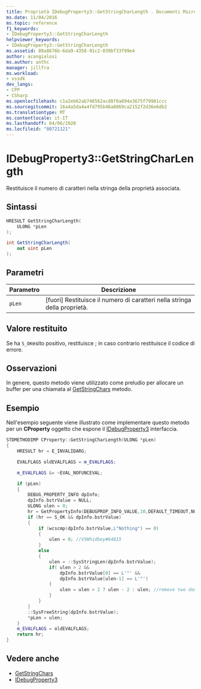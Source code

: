 ```yaml
---
title: Proprietà IDebugProperty3::GetStringCharLength . Documenti Microsoft
ms.date: 11/04/2016
ms.topic: reference
f1_keywords:
- IDebugProperty3::GetStringCharLength
helpviewer_keywords:
- IDebugProperty3::GetStringCharLength
ms.assetid: 89a8676b-6da9-4358-91c2-039bf33f99e4
author: acangialosi
ms.author: anthc
manager: jillfra
ms.workload:
- vssdk
dev_langs:
- CPP
- CSharp
ms.openlocfilehash: c1a2eb62ab748562acd8f0a894a3675f79981ccc
ms.sourcegitcommit: 16a4a5da4a4fd795b46a0869ca2152f2d36e6db2
ms.translationtype: MT
ms.contentlocale: it-IT
ms.lasthandoff: 04/06/2020
ms.locfileid: "80721121"
---
```

# <a name="idebugproperty3getstringcharlength"></a>IDebugProperty3::GetStringCharLength
Restituisce il numero di caratteri nella stringa della proprietà associata.

## <a name="syntax"></a>Sintassi

```cpp
HRESULT GetStringCharLength(
    ULONG *pLen
);
```

```csharp
int GetStringCharLength(
    out uint pLen
);
```

## <a name="parameters"></a>Parametri

|Parametro|Descrizione|
|---------------|-----------------|
|`pLen`|[fuori] Restituisce il numero di caratteri nella stringa della proprietà.|

## <a name="return-value"></a>Valore restituito
Se ha `S_OK`esito positivo, restituisce ; in caso contrario restituisce il codice di errore.

## <a name="remarks"></a>Osservazioni
In genere, questo metodo viene utilizzato come preludio per allocare un buffer per una chiamata al [GetStringChars](../../../extensibility/debugger/reference/idebugproperty3-getstringchars.md) metodo.

## <a name="example"></a>Esempio
Nell'esempio seguente viene illustrato come implementare questo metodo per un **CProperty** oggetto che espone il [IDebugProperty3](../../../extensibility/debugger/reference/idebugproperty3.md) interfaccia.

```cpp
STDMETHODIMP CProperty::GetStringCharLength(ULONG *pLen)
{
    HRESULT hr = E_INVALIDARG;

    EVALFLAGS oldEVALFLAGS = m_EVALFLAGS;

    m_EVALFLAGS &= ~EVAL_NOFUNCEVAL;

    if (pLen)
    {
        DEBUG_PROPERTY_INFO dpInfo;
        dpInfo.bstrValue = NULL;
        ULONG ulen = 0;
        hr = GetPropertyInfo(DEBUGPROP_INFO_VALUE,10,DEFAULT_TIMEOUT,NULL,0,&dpInfo);
        if (hr == S_OK && dpInfo.bstrValue)
        {
            if (wcscmp(dpInfo.bstrValue,L"Nothing") == 0)
            {
                ulen = 0; //VSWhidbey#64815
            }
            else
            {
                ulen = ::SysStringLen(dpInfo.bstrValue);
                if( ulen > 2 &&
                    dpInfo.bstrValue[0] == L'"' &&
                    dpInfo.bstrValue[ulen-1] == L'"')
                {
                    ulen = ulen > 2 ? ulen - 2 : ulen; //remove two double quotes
                }
            }
        }
        ::SysFreeString(dpInfo.bstrValue);
        *pLen = ulen;
    }
    m_EVALFLAGS = oldEVALFLAGS;
    return hr;
}
```

## <a name="see-also"></a>Vedere anche
- [GetStringChars](../../../extensibility/debugger/reference/idebugproperty3-getstringchars.md)
- [IDebugProperty3](../../../extensibility/debugger/reference/idebugproperty3.md)
